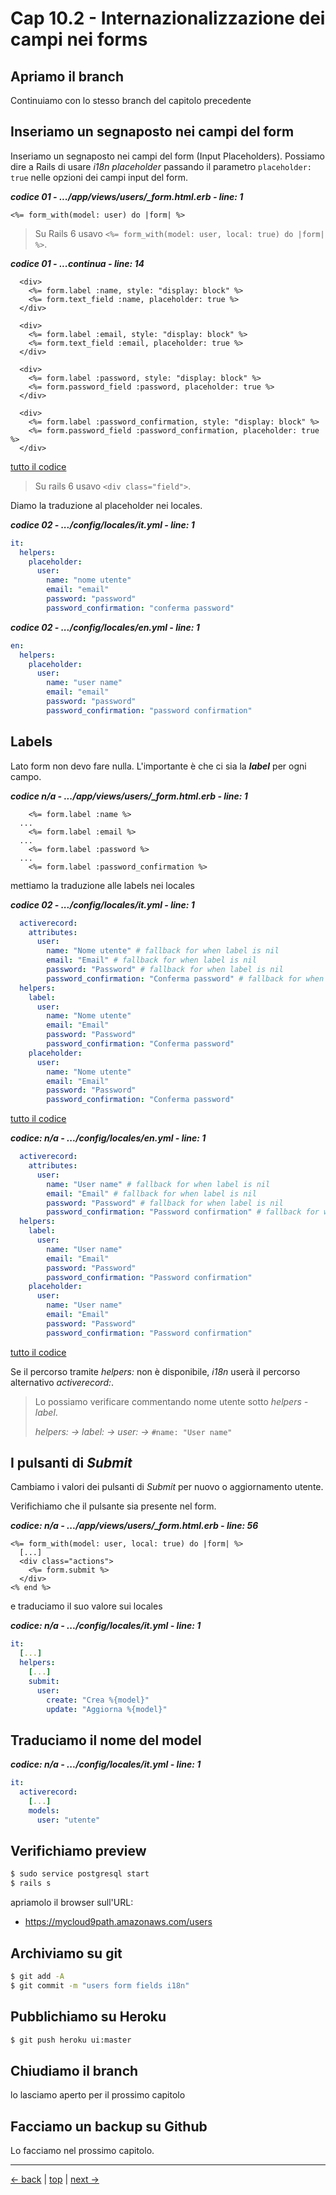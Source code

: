 # <a name="top"></a> Cap 10.2 - Internazionalizzazione dei campi nei forms



## Apriamo il branch 

Continuiamo con lo stesso branch del capitolo precedente



## Inseriamo un segnaposto nei campi del form

Inseriamo un segnaposto nei campi del form (Input Placeholders). 
Possiamo dire a Rails di usare *i18n placeholder* passando il parametro `placeholder: true` nelle opzioni dei campi input del form.

***codice 01 - .../app/views/users/_form.html.erb - line: 1***

```html+erb
<%= form_with(model: user) do |form| %>
```

> Su Rails 6 usavo `<%= form_with(model: user, local: true) do |form| %>`.

***codice 01 - ...continua - line: 14***

```html+erb
  <div>
    <%= form.label :name, style: "display: block" %>
    <%= form.text_field :name, placeholder: true %>
  </div>

  <div>
    <%= form.label :email, style: "display: block" %>
    <%= form.text_field :email, placeholder: true %>
  </div>

  <div>
    <%= form.label :password, style: "display: block" %>
    <%= form.password_field :password, placeholder: true %>
  </div>

  <div>
    <%= form.label :password_confirmation, style: "display: block" %>
    <%= form.password_field :password_confirmation, placeholder: true %>
  </div>
```

[tutto il codice](https://github.com/flaviobordonidev/leanpubabrandnewcms/blob/master/01-base/10-users_i18n/02_01-views-users-_form.html.erb)

> Su rails 6 usavo `<div class="field">`.


Diamo la traduzione al placeholder nei locales.

***codice 02 - .../config/locales/it.yml - line: 1***

```yaml
it:
  helpers:
    placeholder:
      user:
        name: "nome utente"
        email: "email"
        password: "password"
        password_confirmation: "conferma password"
```


***codice 02 - .../config/locales/en.yml - line: 1***

```yaml
en:
  helpers:
    placeholder:
      user:
        name: "user name"
        email: "email"
        password: "password"
        password_confirmation: "password confirmation"
```



## Labels

Lato form non devo fare nulla. L'importante è che ci sia la ***label*** per ogni campo.

***codice n/a - .../app/views/users/_form.html.erb - line: 1***

```htnl+erb
    <%= form.label :name %>
  ...
    <%= form.label :email %>
  ...
    <%= form.label :password %>
  ...
    <%= form.label :password_confirmation %>
```

mettiamo la traduzione alle labels nei locales

***codice 02 - .../config/locales/it.yml - line: 1***

```yaml
  activerecord:
    attributes:
      user:
        name: "Nome utente" # fallback for when label is nil
        email: "Email" # fallback for when label is nil
        password: "Password" # fallback for when label is nil
        password_confirmation: "Conferma password" # fallback for when label is nil
  helpers:
    label:
      user:
        name: "Nome utente"
        email: "Email"
        password: "Password"
        password_confirmation: "Conferma password"
    placeholder:
      user:
        name: "Nome utente"
        email: "Email"
        password: "Password"
        password_confirmation: "Conferma password"
```

[tutto il codice](https://github.com/flaviobordonidev/leanpubabrandnewcms/blob/master/01-base/10-users_i18n/02_02-config-locales-it.yml)

***codice: n/a - .../config/locales/en.yml - line: 1***

```yaml
  activerecord:
    attributes:
      user:
        name: "User name" # fallback for when label is nil
        email: "Email" # fallback for when label is nil
        password: "Password" # fallback for when label is nil
        password_confirmation: "Password confirmation" # fallback for when label is nil
  helpers:
    label:
      user:
        name: "User name"
        email: "Email"
        password: "Password"
        password_confirmation: "Password confirmation"
    placeholder:
      user:
        name: "User name"
        email: "Email"
        password: "Password"
        password_confirmation: "Password confirmation"
```

[tutto il codice](https://github.com/flaviobordonidev/leanpubabrandnewcms/blob/master/01-base/10-users_i18n/02_03-config-locales-en.yml)


Se il percorso tramite *helpers:* non è disponibile, *i18n* userà il percorso alternativo *activerecord:*.

> Lo possiamo verificare commentando nome utente sotto *helpers - label*.
>
>   *helpers: -> label: -> user: ->* `#name: "User name"`



## I pulsanti di *Submit*

Cambiamo i valori dei pulsanti di *Submit* per nuovo o aggiornamento utente.

Verifichiamo che il pulsante sia presente nel form.

***codice: n/a - .../app/views/users/_form.html.erb - line: 56***

```html+erb
<%= form_with(model: user, local: true) do |form| %>
  [...]
  <div class="actions">
    <%= form.submit %>
  </div>
<% end %>
```

e traduciamo il suo valore sui locales

***codice: n/a - .../config/locales/it.yml - line: 1***

```yaml
it:
  [...]
  helpers:
    [...]
    submit:
      user:
        create: "Crea %{model}"
        update: "Aggiorna %{model}"
```



## Traduciamo il nome del model

***codice: n/a - .../config/locales/it.yml - line: 1***

```yaml
it:
  activerecord:
    [...]
    models:
      user: "utente"
```



## Verifichiamo preview

```bash
$ sudo service postgresql start
$ rails s
```

apriamolo il browser sull'URL:

- https://mycloud9path.amazonaws.com/users



## Archiviamo su git

```bash
$ git add -A
$ git commit -m "users form fields i18n"
```



## Pubblichiamo su Heroku

```bash
$ git push heroku ui:master
```



## Chiudiamo il branch

lo lasciamo aperto per il prossimo capitolo



## Facciamo un backup su Github

Lo facciamo nel prossimo capitolo.



---

[<- back](https://github.com/flaviobordonidev/leanpubabrandnewcms/blob/master/01-base/09-manage_users/03-browser_tab_title_users-it.md)
 | [top](#top) |
[next ->](https://github.com/flaviobordonidev/leanpubabrandnewcms/blob/master/01-base/10-users_i18n/02-users_form_i18n-it.md)

